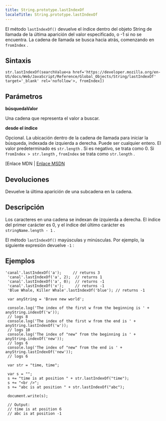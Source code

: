 ```yaml
---
title: String.prototype.lastIndexOf
localeTitle: String.prototype.lastIndexOf
---
```

El método `lastIndexOf()` devuelve el índice dentro del objeto String de llamada de la última aparición del valor especificado, o -1 si no se encuentra. La cadena de llamada se busca hacia atrás, comenzando en `fromIndex` .

## Sintaxis
```
str.lastIndexOf(searchValue<a href='https://developer.mozilla.org/en-US/docs/Web/JavaScript/Reference/Global_Objects/String/lastIndexOf' target='_blank' rel='nofollow'>, fromIndex]) 
```

## Parámetros

**búsquedaValor**

Una cadena que representa el valor a buscar.

**desde el índice**

Opcional. La ubicación dentro de la cadena de llamada para iniciar la búsqueda, indexada de izquierda a derecha. Puede ser cualquier entero. El valor predeterminado es `str.length` . Si es negativo, se trata como 0. Si `fromIndex > str.length` , `fromIndex` se trata como `str.length` .

\[Enlace MDN | [Enlace MSDN](https://msdn.microsoft.com/en-us/LIBRary/6d20k718%28v=vs.94%29.aspx)

## Devoluciones

Devuelve la última aparición de una subcadena en la cadena.

## Descripción

Los caracteres en una cadena se indexan de izquierda a derecha. El índice del primer carácter es 0, y el índice del último carácter es `stringName.length - 1` .

El método `lastIndexOf()` mayúsculas y minúsculas. Por ejemplo, la siguiente expresión devuelve `-1` :

## Ejemplos
```
'canal'.lastIndexOf('a');     // returns 3 
 'canal'.lastIndexOf('a', 2);  // returns 1 
 'canal'.lastIndexOf('a', 0);  // returns -1 
 'canal'.lastIndexOf('x');     // returns -1 
 'Blue Whale, Killer Whale'.lastIndexOf('blue'); // returns -1 
 
 var anyString = 'Brave new world'; 
 
 console.log('The index of the first w from the beginning is ' + anyString.indexOf('w')); 
 // logs 8 
 console.log('The index of the first w from the end is ' + anyString.lastIndexOf('w')); 
 // logs 10 
 console.log('The index of "new" from the beginning is ' + anyString.indexOf('new')); 
 // logs 6 
 console.log('The index of "new" from the end is ' + anyString.lastIndexOf('new')); 
 // logs 6 
 
 var str = "time, time"; 
 
 var s = ""; 
 s += "time is at position " + str.lastIndexOf("time"); 
 s += "<br />"; 
 s += "abc is at position " + str.lastIndexOf("abc"); 
 
 document.write(s); 
 
 // Output: 
 // time is at position 6 
 // abc is at position -1 

```